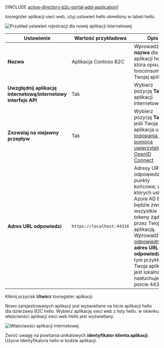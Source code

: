 [!INCLUDE [active-directory-b2c-portal-add-application](active-directory-b2c-portal-add-application.md)]

tooregister aplikacji sieci web, użyj ustawień hello określony w tabeli hello.

![Przykład ustawień rejestracji dla nowej aplikacji internetowej](./media/active-directory-b2c-register-web-app/b2c-new-app-settings.png)

| Ustawienie      | Wartość przykładowa  | Opis                                        |
| ------------ | ------- | -------------------------------------------------- |
| **Nazwa** | Aplikacja Contoso B2C | Wprowadź **nazwa** dla aplikacji hello, która opisuje tooconsumers Twojej aplikacji. | 
| **Uwzględnij aplikację internetową/internetowy interfejs API** | Tak | Wybierz pozycję **Tak** dla aplikacji internetowej. |
| **Zezwalaj na niejawny przepływ** | Tak | Wybierz pozycję **Tak**, jeśli Twoja aplikacja używa [logowania za pomocą uwierzytelniania OpenID Connect](../articles/active-directory-b2c/active-directory-b2c-reference-oidc.md) |
| **Adres URL odpowiedzi** | `https://localhost:44316` | Adresy URL odpowiedzi to punkty końcowe, w których usługa Azure AD B2C będzie zwracać wszystkie tokeny żądane przez Twoją aplikację. Wprowadź [odpowiedni](../articles/active-directory-b2c/active-directory-b2c-app-registration.md#choosing-a-web-app-or-api-reply-url) **adres URL odpowiedzi**. W tym przykładzie Twoja aplikacja jest lokalna i nasłuchuje na porcie 44316. |

Kliknij przycisk **Utwórz** tooregister aplikacji.

Nowo zarejestrowanych aplikacji jest wyświetlane na liście aplikacji hello dla dzierżawy B2C hello. Wybierz aplikację sieci web z listy hello. w okienku właściwości aplikacji sieci web Hello jest wyświetlany.

![Właściwości aplikacji internetowej](./media/active-directory-b2c-register-web-app/b2c-web-app-properties.png)

Zwróć uwagę na powitania unikatowych **identyfikator klienta aplikacji**. Użycie Identyfikatora hello w kodzie aplikacji.
